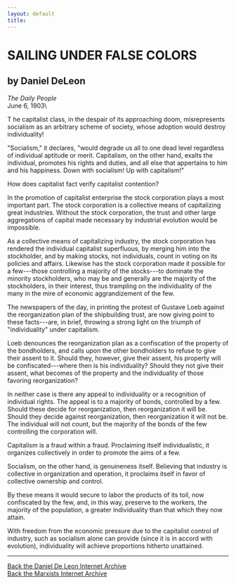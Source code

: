 ```yaml
---
layout: default
title: 
---
```

# SAILING UNDER FALSE COLORS

## by Daniel DeLeon

*The Daily People*\
June 6, 1903\

T he capitalist class, in the despair of its approaching doom,
misrepresents socialism as an arbitrary scheme of society, whose
adoption would destroy individuality!

"Socialism," it declares, "would degrade us all to one dead level
regardless of individual aptitude or merit. Capitalism, on the other
hand, exalts the individual, promotes his rights and duties, and all
else that appertains to him and his happiness. Down with socialism! Up
with capitalism!"

How does capitalist fact verify capitalist contention?

In the promotion of capitalist enterprise the stock corporation plays a
most important part. The stock corporation is a collective means of
capitalizing great industries. Without the stock corporation, the trust
and other large aggregations of capital made necessary by industrial
evolution would be impossible.

As a collective means of capitalizing industry, the stock corporation
has rendered the individual capitalist superfluous, by merging him into
the stockholder, and by making stocks, not individuals, count in voting
on its policies and affairs. Likewise has the stock corporation made it
possible for a few---those controlling a majority of the stocks---to
dominate the minority stockholders, who may be and generally are the
majority of the stockholders, in their interest, thus trampling on the
individuality of the many in the mire of economic aggrandizement of the
few.

The newspapers of the day, in printing the protest of Gustave Loeb
against the reorganization plan of the shipbuilding trust, are now
giving point to these facts---are, in brief, throwing a strong light on
the triumph of "individuality" under capitalism.

Loeb denounces the reorganization plan as a confiscation of the property
of the bondholders, and calls upon the other bondholders to refuse to
give their assent to it. Should they, however, give their assent, his
property will be confiscated---where then is his individuality? Should
they not give their assent, what becomes of the property and the
individuality of those favoring reorganization?

In neither case is there any appeal to individuality or a recognition of
individual rights. The appeal is to a majority of bonds, controlled by a
few. Should these decide for reorganization, then reorganization it will
be. Should they decide against reorganization, then reorganization it
will not be. The individual will not count, but the majority of the
bonds of the few controlling the corporation will.

Capitalism is a fraud within a fraud. Proclaiming itself
individualistic, it organizes collectively in order to promote the aims
of a few.

Socialism, on the other hand, is genuineness itself. Believing that
industry is collective in organization and operation, it proclaims
itself in favor of collective ownership and control.

By these means it would secure to labor the products of its toil, now
confiscated by the few, and, in this way, preserve to the workers, the
majority of the population, a greater individuality than that which they
now attain.

With freedom from the economic pressure due to the capitalist control of
industry, such as socialism alone can provide (since it is in accord
with evolution), individuality will achieve proportions hitherto
unattained.

------------------------------------------------------------------------

[Back the Daniel De Leon Internet Archive](../../index.htm)\
[Back the Marxists Internet Archive](../../../index.htm)
